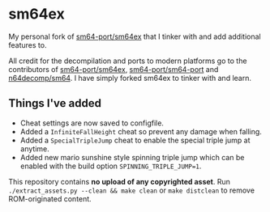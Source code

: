 # sm64ex
My personal fork of [sm64-port/sm64ex](https://github.com/sm64-port/sm64ex) that I tinker with and add additional features to.

All credit for the decompilation and ports to modern platforms go to the contributors of [sm64-port/sm64ex](https://github.com/sm64-port/sm64ex), [sm64-port/sm64-port](https://github.com/sm64-port/sm64-port) and [n64decomp/sm64](https://github.com/n64decomp/sm64). I have simply forked sm64ex to tinker with and learn.

## Things I've added

* Cheat settings are now saved to configfile.
* Added a `InfiniteFallHeight` cheat so prevent any damage when falling.
* Added a `SpecialTripleJump` cheat to enable the special triple jump at anytime.
* Added new mario sunshine style spinning triple jump which can be enabled with the build option `SPINNING_TRIPLE_JUMP=1`.

This repository contains **no upload of any copyrighted asset**.
Run `./extract_assets.py --clean && make clean` or `make distclean` to remove ROM-originated content.